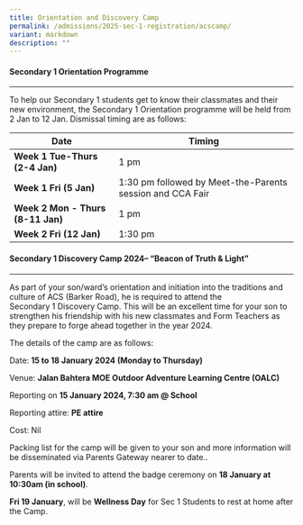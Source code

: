 ```yaml
---
title: Orientation and Discovery Camp
permalink: /admissions/2025-sec-1-registration/acscamp/
variant: markdown
description: ""
---
```

#### **Secondary 1 Orientation Programme** ####
------------------------------------------------------------------------------------------------------------------------

To help our Secondary 1 students get to know their classmates and their new environment, the Secondary 1 Orientation programme will be held from 2 Jan to 12 Jan. Dismissal timing are as follows:



| Date | Timing |
| -------- | -------- | 
|**Week 1 Tue-Thurs (2-4 Jan)**|1 pm|
|**Week 1 Fri (5 Jan)** | 1:30 pm followed by Meet-the-Parents session and CCA Fair|
|**Week 2 Mon - Thurs (8-11 Jan)**|1 pm|
|**Week 2 Fri (12 Jan)**|1:30 pm|

#### **Secondary 1 Discovery Camp 2024– “Beacon of Truth & Light”** ####
------------------------------------------------------------------------------------------------------------------------


As part of your son/ward’s orientation and initiation into the traditions and culture of ACS (Barker Road), he is required to attend the Secondary 1 Discovery Camp. This will be an excellent time for your son to strengthen his friendship with his new classmates and Form Teachers as they prepare to forge ahead together in the year 2024.

The details of the camp are as follows:

Date: **15 to 18 January 2024 (Monday to Thursday)**

Venue: **Jalan Bahtera MOE Outdoor Adventure Learning Centre (OALC)**

Reporting on **15 January 2024, 7:30 am @ School**

Reporting attire: **PE attire**

Cost: Nil

Packing list for the camp will be given to your son and more information will be disseminated via Parents Gateway nearer to date..

Parents will be invited to attend the badge ceremony on **18 January at 10:30am (in school)**.

**Fri 19 January**, will be **Wellness Day** for Sec 1 Students to rest at home after the Camp.